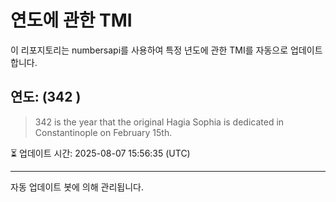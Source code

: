 
# 연도에 관한 TMI

이 리포지토리는 numbersapi를 사용하여 특정 년도에 관한 TMI를 자동으로 업데이트합니다.

## 연도: (342 )
> 342 is the year that the original Hagia Sophia is dedicated in Constantinople on February 15th.

⏳ 업데이트 시간: 2025-08-07 15:56:35 (UTC)

---
자동 업데이트 봇에 의해 관리됩니다.
